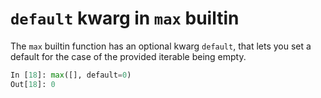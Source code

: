 # `default` kwarg in `max` builtin

The `max` builtin function has an optional kwarg `default`, that lets you set a default
for the case of the provided iterable being empty.

```python
In [18]: max([], default=0)
Out[18]: 0
```